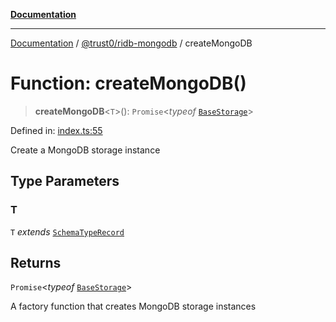 [**Documentation**](../../../README.md)

***

[Documentation](../../../README.md) / [@trust0/ridb-mongodb](../README.md) / createMongoDB

# Function: createMongoDB()

> **createMongoDB**\<`T`\>(): `Promise`\<*typeof* [`BaseStorage`](https://github.com/trust0-project/RIDB/blob/main/docs/%40trust0/ridb-core/classes/BaseStorage.md)\>

Defined in: [index.ts:55](https://github.com/trust0-project/RIDB/blob/03bccbe2ed2bfcff056ffa0dc21ae7b9c17755fa/packages/ridb-mongodb/src/index.ts#L55)

Create a MongoDB storage instance

## Type Parameters

### T

`T` *extends* [`SchemaTypeRecord`](https://github.com/trust0-project/RIDB/blob/main/docs/%40trust0/ridb-core/type-aliases/SchemaTypeRecord.md)

## Returns

`Promise`\<*typeof* [`BaseStorage`](https://github.com/trust0-project/RIDB/blob/main/docs/%40trust0/ridb-core/classes/BaseStorage.md)\>

A factory function that creates MongoDB storage instances

